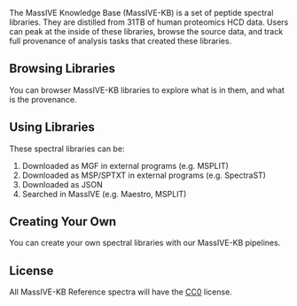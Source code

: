 
The MassIVE Knowledge Base (MassIVE-KB) is a set of peptide spectral libraries. They are distilled from 31TB of human proteomics HCD data. Users can peak at the inside of these libraries, browse the source data, and track full provenance of analysis tasks that created these libraries. 


## Browsing Libraries

You can browser MassIVE-KB libraries to explore what is in them, and what is the provenance. 

## Using Libraries

These spectral libraries can be:

1. Downloaded as MGF in external programs (e.g. MSPLIT)
1. Downloaded as MSP/SPTXT in external programs (e.g. SpectraST)
1. Downloaded as JSON
1. Searched in MassIVE (e.g. Maestro, MSPLIT)

## Creating Your Own

You can create your own spectral libraries with our MassIVE-KB pipelines. 

## License

All MassIVE-KB Reference spectra will have the [CC0](https://creativecommons.org/publicdomain/zero/1.0/) license.